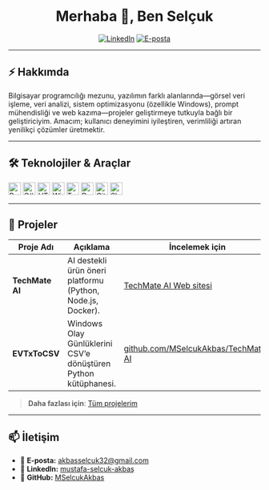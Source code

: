<h1 align="center">Merhaba 👋, Ben Selçuk</h1>
<p align="center">
  <a href="https://www.linkedin.com/in/mustafa-selcuk-akbas/"><img src="https://img.shields.io/badge/LinkedIn-Selçuk%20Akbaş-blue?logo=linkedin" alt="LinkedIn" /></a>
  <a href="mailto:akbasselcuk32@gmail.com"><img src="https://img.shields.io/badge/Email-akbasselcuk32@gmail.com-red?logo=gmail" alt="E-posta" /></a>
</p>

---

## ⚡ Hakkımda
Bilgisayar programcılığı mezunu, yazılımın farklı alanlarında—görsel veri işleme, veri analizi, sistem optimizasyonu (özellikle Windows), prompt mühendisliği ve web kazıma—projeler geliştirmeye tutkuyla bağlı bir geliştiriciyim. Amacım; kullanıcı deneyimini iyileştiren, verimliliği artıran yenilikçi çözümler üretmektir.

---

## 🛠️ Teknolojiler & Araçlar

<p align="left">
  <img alt="Python" src="https://img.shields.io/badge/Python-3670A0?logo=python&logoColor=white" height="25" />
  <img alt="C#" src="https://img.shields.io/badge/C%23-239120?logo=c-sharp&logoColor=white" height="25" />
  <img alt="HTML5" src="https://img.shields.io/badge/HTML5-E34F26?logo=html5&logoColor=white" height="25" />
  <img alt="Windows" src="https://img.shields.io/badge/Windows-0078D6?logo=windows&logoColor=white" height="25" />
  <img alt="TensorFlow" src="https://img.shields.io/badge/TensorFlow-FF6F00?logo=tensorflow&logoColor=white" height="25" />
  <img alt="Docker" src="https://img.shields.io/badge/Docker-2496ED?logo=docker&logoColor=white" height="25" />
  <img alt="Git" src="https://img.shields.io/badge/Git-F05032?logo=git&logoColor=white" height="25" />
  <img alt="Shell" src="https://img.shields.io/badge/Shell-4EAA25?logo=gnu-bash&logoColor=white" height="25" />
</p>

---

## 🚀 Projeler

| Proje Adı         | Açıklama                                                      | İncelemek için                                     |
|-------------------|---------------------------------------------------------------|------------------------------------------|
| **TechMate AI**   | AI destekli ürün öneri platformu (Python, Node.js, Docker).   | [TechMate AI Web sitesi](https://techmate-ai.com/)     |
| **EVTxToCSV**     | Windows Olay Günlüklerini CSV’e dönüştüren Python kütüphanesi.| [github.com/MSelcukAkbas/TechMate-AI]([https://github.com/MSelcukAkbas/EVTX2CSV) |

> **Daha fazlası için**: [Tüm projelerim](https://github.com/MSelcukAkbas?tab=repositories)

---

## 📫 İletişim

- 📧 **E-posta:** [akbasselcuk32@gmail.com](mailto:akbasselcuk32@gmail.com)  
- 💼 **LinkedIn:** [mustafa-selcuk-akbaş](https://www.linkedin.com/in/mustafa-selcuk-akbas/)  
- 🐙 **GitHub:** [MSelcukAkbas](https://github.com/MSelcukAkbas)
